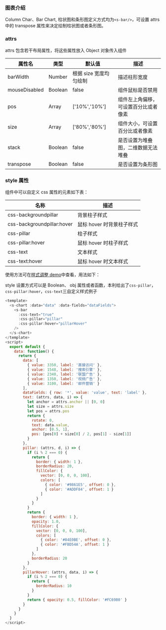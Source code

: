 ### 图表介绍

Column Char、Bar Chart, 柱状图和条形图定义方式均为`<s-bar/>`，可设置 attrs 中的 transpose 属性来决定绘制柱状图或者条形图。

### attrs

attrs 包含若干布局属性，将这些属性放入 Object 对象传入组件

| 属性名        | 类型    | 默认值                 | 描述                                 |
| ------------- | ------- | ---------------------- | ------------------------------------ |
| barWidth      | Number  | 根据 size 宽度均匀绘制 | 描述柱形宽度                         |
| mouseDisabled | Boolean | false                  | 组件鼠标是否禁用                     |
| pos           | Array   | ['10%','10%']          | 组件左上角偏移，可设置百分比或者像素 |
| size          | Array   | ['80%','80%']          | 组件大小，可设置百分比或者像素       |
| stack         | Boolean | false                  | 是否设置为堆叠图，二维数据无法堆叠   |
| transpose     | Boolean | false                  | 是否设置为条形图                     |

### style 属性

组件中可以自定义 css 属性的元素如下表：

| 名称                       | 描述                      |
| -------------------------- | ------------------------- |
| css-backgroundpillar       | 背景柱子样式              |
| css-backgroundpillar:hover | 鼠标 hover 时背景柱子样式 |
| css-pillar                 | 柱子样式                  |
| css-pillar:hover           | 鼠标 hover 时柱子样式     |
| css-text                   | 文本样式                  |
| css-text:hover             | 鼠标 hover 时文本样式     |

使用方法可在[样式调整 demo](#/demo/column/others)中查看，用法如下：

style 设置方式可以是 Boolean、 obj 属性或者函数，本利给出了`css-pillar`，`css-pillar:hover`，`css-text`三自定义样式例子

```javascript
<template>
  <s-chart :data="data" :data-fields="dataFields">
    <s-bar
      :css-text="true"
      :css-pillar="pillar"
      :css-pillar:hover="pillarHover"
    />
  </s-chart>
</template>
<script>
  export default {
    data: function() {
      return {
        data: [
          { value: 3350, label: '直接访问' },
          { value: 1548, label: '搜索引擎' },
          { value: 2340, label: '联盟广告' },
          { value: 1350, label: '视频广告' },
          { value: 3100, label: '邮件营销' }
        ],
        dataFields: { row: '*', value: 'value', text: 'label' },
        text: (attrs, data, i) => {
          let anchor = attrs.anchor || [0, 0]
          let size = attrs.size
          let pos = attrs.pos
          return {
            rotate: 0,
            text: data.value,
            anchor: [0.5, 1],
            pos: [pos[0] + size[0] / 2, pos[1] - size[1]]
          }
        },
        pillar: (attrs, d, i) => {
          if (i % 2 === 0) {
            return {
              border: { width: 1 },
              borderRadius: 20,
              fillColor: {
                vector: [0, 0, 0, 100],
                colors: [
                  { color: '#9861E5', offset: 0 },
                  { color: '#ADDF84', offset: 1 }
                ]
              }
            }
          }
          return {
            border: { width: 1 },
            opacity: 1.0,
            fillColor: {
              vector: [0, 0, 0, 100],
              colors: [
                { color: '#84E0BE', offset: 0 },
                { color: '#FBD54A', offset: 1 }
              ]
            },
            borderRadius: 20
          }
        },
        pillarHover: (attrs, data, i) => {
          if (i % 2 === 0) {
            return {
              borderRadius: 10
            }
          }
          return { opacity: 0.5, fillColor: '#FC6980' }
        }
      }
    }
  }
</script>

```
